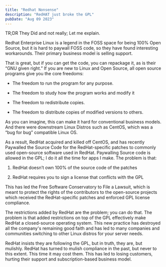 ```yaml
---
title: "Redhat Nonsense"
description: "RedHAT just broke the GPL"
pubDate: "Aug 09 2023"
---
```


TR;DR They Did and not really; 
Let me explain.

Redhat Enterprise Linux is a legend in the FOSS space for being 100% Open Source, but it is hard to paywall FOSS code, so they have found interesting workarounds.
Their primary business model is selling support.

That is great, but if you can get the code, you can repackage it, as is their “GNU given right.” If you are new to Linux and Open Source, all open source programs give you the core freedoms:

* The freedom to run the program for any purpose.

* The freedom to study how the program works and modify it

* The freedom to redistribute copies.

* The freedom to distribute copies of modified versions to others.

As you can imagine, this can make it hard for conventional business models. 
And there were downstream Linux Distros such as CentOS, which was a “bug for bug” compatible Linux OS.

As a result, RedHat acquired and killed off CentOS, and has recently Paywalled the Source Code for the RedHat-specific patches to commonly used open-source software used in RedHat. Paywalling Source code is allowed in the GPL; I do it all the time for apps I make. The problem is that:

1. RedHat doesn’t own 100% of the source code of the patches

2. RedHat requires you to sign a license that conflicts with the GPL

This has led the Free Software Conservatory to File a Lawsuit, which is meant to protect the rights of the contributors to the open-source projects which received the RedHat-specific patches and enforced GPL license compliance.

The restrictions added by RedHat are the problem; you can do that. The problem is that added restrictions on top of the GPL effectively make RedHat a closed-source operating system. This new practice has destroyed all the company's remaining good faith and has led to many companies and communities switching to other Linux distros for your server needs.

RedHat insists they are following the GPL, but in truth, they are, but mulishly. RedHat has turned to mulish compliance in the past, but never to this extent. This time it may cost them. This has led to losing customers, hurting their support and subscription-based business model.

